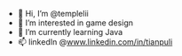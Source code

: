 - 👋 Hi, I’m @templelii
- 👀 I’m interested in game design
- 🌱 I’m currently learning Java
- 📫 linkedIn @www.linkedin.com/in/tianpuli

<!---
templelii/templelii is a ✨ special ✨ repository because its `README.md` (this file) appears on your GitHub profile.
You can click the Preview link to take a look at your changes.
--->
